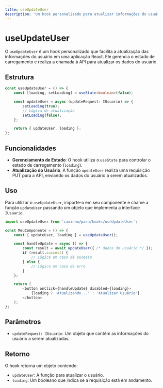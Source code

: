 ```yaml
---
title: useUpdateUser
description: 'Um hook personalizado para atualizar informações do usuário.'
---
```


# useUpdateUser

O `useUpdateUser` é um hook personalizado que facilita a atualização das informações do usuário em uma aplicação React. Ele gerencia o estado de carregamento e realiza a chamada à API para atualizar os dados do usuário.

## Estrutura

```typescript
const useUpdateUser = () => {
    const [loading, setLoading] = useState<boolean>(false);

    const updateUser = async (updateRequest: IUsuario) => {
        setLoading(true);
        // Lógica de atualização
        setLoading(false);
    };

    return { updateUser, loading };
};
```

## Funcionalidades

- **Gerenciamento de Estado**: O hook utiliza o `useState` para controlar o estado de carregamento (`loading`).
- **Atualização do Usuário**: A função `updateUser` realiza uma requisição PUT para a API, enviando os dados do usuário a serem atualizados.

## Uso

Para utilizar o `useUpdateUser`, importe-o em seu componente e chame a função `updateUser` passando um objeto que implementa a interface `IUsuario`.

```typescript
import useUpdateUser from 'caminho/para/hooks/useUpdateUser';

const MeuComponente = () => {
    const { updateUser, loading } = useUpdateUser();

    const handleUpdate = async () => {
        const result = await updateUser({ /* dados do usuário */ });
        if (result.success) {
            // Lógica em caso de sucesso
        } else {
            // Lógica em caso de erro
        }
    };

    return (
        <button onClick={handleUpdate} disabled={loading}>
            {loading ? 'Atualizando...' : 'Atualizar Usuário'}
        </button>
    );
};
```

## Parâmetros

- `updateRequest: IUsuario`: Um objeto que contém as informações do usuário a serem atualizadas.

## Retorno

O hook retorna um objeto contendo:

- `updateUser`: A função para atualizar o usuário.
- `loading`: Um booleano que indica se a requisição está em andamento.